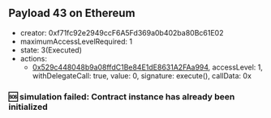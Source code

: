 ## Payload 43 on Ethereum

- creator: 0xf71fc92e2949ccF6A5Fd369a0b402ba80Bc61E02
- maximumAccessLevelRequired: 1
- state: 3(Executed)
- actions:
  - [0x529c448048b9a08ffdC1Be84E1dE8631A2FAa994](https://etherscan.io/tx/0x529c448048b9a08ffdC1Be84E1dE8631A2FAa994), accessLevel: 1, withDelegateCall: true, value: 0, signature: execute(), callData: 0x

### :sos: simulation failed: Contract instance has already been initialized
